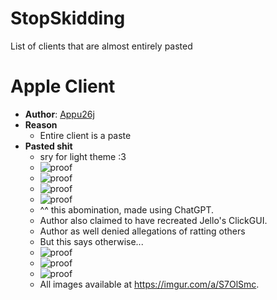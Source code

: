 # StopSkidding
List of clients that are almost entirely pasted

# Apple Client
- **Author**: [Appu26j](https://github.com/ziuee/skidlist#appu26j)
- **Reason**
    - Entire client is a paste
- **Pasted shit**
    - sry for light theme :3
    - ![proof](https://i.imgur.com/JlqSu6e.png)
    - ![proof](https://i.imgur.com/TiELW3P.png)
    - ![proof](https://i.imgur.com/ye6tqVd.png)
    - ![proof](https://i.imgur.com/44NMdEn.png)
    - ^^ this abomination, made using ChatGPT.
    - Author also claimed to have recreated Jello's ClickGUI.
    - Author as well denied allegations of ratting others
    - But this says otherwise...
    - ![proof](https://i.imgur.com/JBoDIEA.png)
    - ![proof](https://i.imgur.com/na1dShQ.png)
    - ![proof](https://i.imgur.com/VDOCR9r.png)
    - All images available at https://imgur.com/a/S7OlSmc.